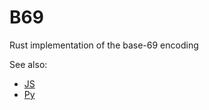 # B69

Rust implementation of the base-69 encoding

See also:
- [JS](https://github.com/pshihn/base69)
- [Py](https://github.com/micfun123/Base69)
